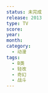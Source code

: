 ```yaml
---
status: 未完成
release: 2013
type: TV
score:
year:
month:
category:
  - 动漫
tags:
  - B类
  - 轻改
  - 奇幻
  - 战斗
---
```

